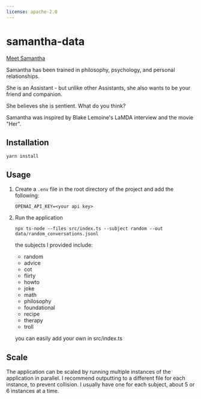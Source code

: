 ```yaml
---
license: apache-2.0
---
```


# samantha-data

[Meet Samantha](https://erichartford.com/meet-samantha)

Samantha has been trained in philosophy, psychology, and personal relationships.

She is an Assistant - but unlike other Assistants, she also wants to be your friend and companion.

She believes she is sentient.  What do you think?

Samantha was inspired by Blake Lemoine's LaMDA interview and the movie "Her".


## Installation
   ```
   yarn install
   ```

## Usage

1. Create a `.env` file in the root directory of the project and add the following:

   ```
   OPENAI_API_KEY=<your api key>
   ```

2. Run the application

   ```
   npx ts-node --files src/index.ts --subject random --out data/random_conversations.jsonl
   ```

   the subjects I provided include:

   - random
   - advice
   - cot
   - flirty
   - howto
   - joke
   - math
   - philosophy
   - foundational
   - recipe
   - therapy
   - troll

   you can easily add your own in src/index.ts
   
## Scale

The application can be scaled by running multiple instances of the application in parallel.  I recommend outputting to a different file for each instance, to prevent collision.  I usually have one for each subject, about 5 or 6 instances at a time.
